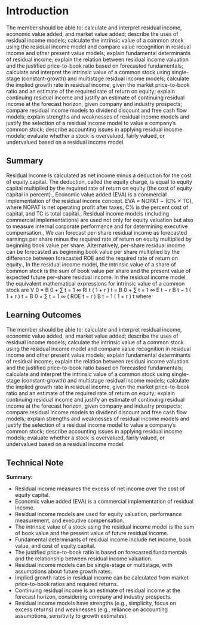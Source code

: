 # Introduction

The member should be able to: calculate and interpret residual income, economic value added, and market value added; describe the uses of residual income models; calculate the intrinsic value of a common stock using the residual income model and compare value recognition in residual income and other present value models; explain fundamental determinants of residual income; explain the relation between residual income valuation and the justified price-to-book ratio based on forecasted fundamentals; calculate and interpret the intrinsic value of a common stock using single-stage (constant-growth) and multistage residual income models; calculate the implied growth rate in residual income, given the market price-to-book ratio and an estimate of the required rate of return on equity; explain continuing residual income and justify an estimate of continuing residual income at the forecast horizon, given company and industry prospects; compare residual income models to dividend discount and free cash flow models; explain strengths and weaknesses of residual income models and justify the selection of a residual income model to value a company’s common stock; describe accounting issues in applying residual income models; evaluate whether a stock is overvalued, fairly valued, or undervalued based on a residual income model.

## Summary

Residual income is calculated as net income minus a deduction for the cost of equity capital. The deduction, called the equity charge, is equal to equity capital multiplied by the required rate of return on equity (the cost of equity capital in percent)., Economic value added (EVA) is a commercial implementation of the residual income concept. EVA = NOPAT − (C% × TC), where NOPAT is net operating profit after taxes, C% is the percent cost of capital, and TC is total capital., Residual income models (including commercial implementations) are used not only for equity valuation but also to measure internal corporate performance and for determining executive compensation., We can forecast per-share residual income as forecasted earnings per share minus the required rate of return on equity multiplied by beginning book value per share. Alternatively, per-share residual income can be forecasted as beginning book value per share multiplied by the difference between forecasted ROE and the required rate of return on equity., In the residual income model, the intrinsic value of a share of common stock is the sum of book value per share and the present value of expected future per-share residual income. In the residual income model, the equivalent mathematical expressions for intrinsic value of a common stock are V 0 = B 0 + ∑ t = 1 ∞ RI t ( 1 + r ) t = B 0 + ∑ t = 1 ∞ E t − r B t − 1 ( 1 + r ) t = B 0 + ∑ t = 1 ∞ ( ROE t − r ) B t − 1 ( 1 + r ) t where

## Learning Outcomes

The member should be able to: calculate and interpret residual income, economic value added, and market value added; describe the uses of residual income models; calculate the intrinsic value of a common stock using the residual income model and compare value recognition in residual income and other present value models; explain fundamental determinants of residual income; explain the relation between residual income valuation and the justified price-to-book ratio based on forecasted fundamentals; calculate and interpret the intrinsic value of a common stock using single-stage (constant-growth) and multistage residual income models; calculate the implied growth rate in residual income, given the market price-to-book ratio and an estimate of the required rate of return on equity; explain continuing residual income and justify an estimate of continuing residual income at the forecast horizon, given company and industry prospects; compare residual income models to dividend discount and free cash flow models; explain strengths and weaknesses of residual income models and justify the selection of a residual income model to value a company’s common stock; describe accounting issues in applying residual income models; evaluate whether a stock is overvalued, fairly valued, or undervalued based on a residual income model.

## Technical Note

**Summary:**

* Residual income measures the excess of net income over the cost of equity capital.
* Economic value added (EVA) is a commercial implementation of residual income.
* Residual income models are used for equity valuation, performance measurement, and executive compensation.
* The intrinsic value of a stock using the residual income model is the sum of book value and the present value of future residual income.
* Fundamental determinants of residual income include net income, book value, and cost of equity capital.
* The justified price-to-book ratio is based on forecasted fundamentals and the relationship between residual income valuation.
* Residual income models can be single-stage or multistage, with assumptions about future growth rates.
* Implied growth rates in residual income can be calculated from market price-to-book ratios and required returns.
* Continuing residual income is an estimate of residual income at the forecast horizon, considering company and industry prospects.
* Residual income models have strengths (e.g., simplicity, focus on excess returns) and weaknesses (e.g., reliance on accounting assumptions, sensitivity to growth estimates).